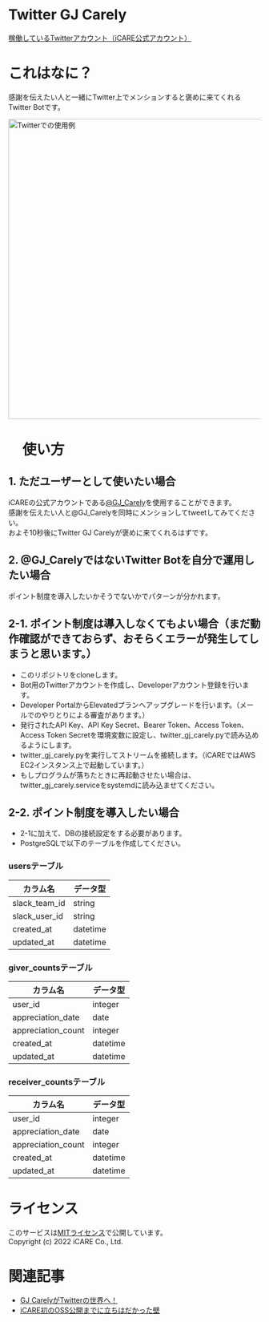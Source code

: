 # Twitter GJ Carely

[稼働しているTwitterアカウント（iCARE公式アカウント）](https://twitter.com/GJ_Carely)

# これはなに？

感謝を伝えたい人と一緒にTwitter上でメンションすると褒めに来てくれるTwitter Botです。

<img width="599" alt="Twitterでの使用例" src="https://user-images.githubusercontent.com/72296262/174004038-f01974a8-95ca-49be-9eba-03596ea5e544.png">

# 　使い方

## 1. ただユーザーとして使いたい場合

iCAREの公式アカウントである[@GJ_Carely](https://twitter.com/GJ_Carely)を使用することができます。  
感謝を伝えたい人と@GJ_Carelyを同時にメンションしてtweetしてみてください。  
およそ10秒後にTwitter GJ Carelyが褒めに来てくれるはずです。  

## 2. @GJ_CarelyではないTwitter Botを自分で運用したい場合

ポイント制度を導入したいかそうでないかでパターンが分かれます。

## 2-1. ポイント制度は導入しなくてもよい場合（まだ動作確認ができておらず、おそらくエラーが発生してしまうと思います。）

- このリポジトリをcloneします。  
- Bot用のTwitterアカウントを作成し、Developerアカウント登録を行います。  
- Developer PortalからElevatedプランへアップグレードを行います。（メールでのやりとりによる審査があります。）  
- 発行されたAPI Key、API Key Secret、Bearer Token、Access Token、Access Token Secretを環境変数に設定し、twitter_gj_carely.pyで読み込めるようにします。
- twitter_gj_carely.pyを実行してストリームを接続します。（iCAREではAWS EC2インスタンス上で起動しています。）
- もしプログラムが落ちたときに再起動させたい場合は、twitter_gj_carely.serviceをsystemdに読み込ませてください。

## 2-2. ポイント制度を導入したい場合

- 2-1に加えて、DBの接続設定をする必要があります。
- PostgreSQLで以下のテーブルを作成してください。

### usersテーブル

| カラム名      | データ型 |
| ------------- | -------- |
| slack_team_id | string   |
| slack_user_id | string   |
| created_at    | datetime |
| updated_at    | datetime |

### giver_countsテーブル

| カラム名           | データ型 | 
| ------------------ | -------- | 
| user_id            | integer  | 
| appreciation_date  | date     | 
| appreciation_count | integer  | 
| created_at         | datetime | 
| updated_at         | datetime | 

### receiver_countsテーブル

| カラム名           | データ型 | 
| ------------------ | -------- | 
| user_id            | integer  | 
| appreciation_date  | date     | 
| appreciation_count | integer  | 
| created_at         | datetime | 
| updated_at         | datetime | 

# ライセンス

このサービスは[MITライセンス](https://github.com/icare-jp/twitter_gj_carely/blob/main/LICENSE)で公開しています。  
Copyright (c) 2022 iCARE Co., Ltd.  

# 関連記事
- [GJ CarelyがTwitterの世界へ！](https://dev.icare.jpn.com/dev_cat/twitter_gj_carely/)
- [iCARE初のOSS公開までに立ちはだかった壁](https://dev.icare.jpn.com/dev_cat/icare_oss)
